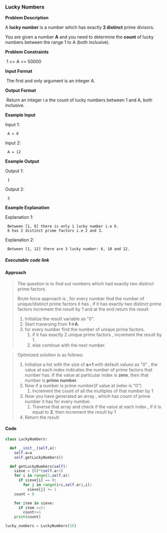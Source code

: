 ### Lucky Numbers



**Problem Description**

A **lucky number** is a number which has exactly **2 distinct** prime divisors.

You are given a number **A** and you need to determine the **count** of lucky numbers between the range 1 to A (both inclusive).



**Problem Constraints**

​	1 <= A <= 50000



**Input Format**

​	The first and only argument is an integer A.



**Output Format**

​	Return an integer i.e the count of lucky numbers between 1 and A, both inclusive.



**Example Input**

Input 1:

```
 A = 8
```

Input 2:

```
 A = 12
```

**Example Output**

Output 1:

```
 1
```

Output 2:

```
 3
```

**Example Explanation**

Explanation 1:

```
 Between [1, 8] there is only 1 lucky number i.e 6.
 6 has 2 distinct prime factors i.e 2 and 3.
```

Explanation 2:

```
 Between [1, 12] there are 3 lucky number: 6, 10 and 12.
```



##### Executable code link 

[Executable link]: https://replit.com/@DheerajThodupun/lucky-numbers#main.py	"Lucky Numbers"



#### Approach

> The question is to find out numbers which had exactly two distinct prime factors.
>
> Brute force approach is , for every number find the number of unique/distinct prime factors it has , if it has exactly two distinct prime factors increment the result by 1 and at the end return the result.
>
> 1. Initialize the result variable as "0".
> 2. Start traversing from **1->A**.
> 3. for every number find the number of unique prime factors.
>    1. if it has exactly 2 unique prime factors , increment the result by 1.
>    2. else continue with the next number.



> Optimized solution is as follows:
>
> 1. Initialize a list with the size of **a+1** with default values as "0" , the value at each index indicates the number of prime factors that number has. If the value at particular index is **zero**, then that number is **prime number**.
> 2. Now if a number is prime number(if value at index is "0")
>    1. Increment the count of all the multiples of that number by 1
> 3. Now you have generated an array , which has count of prime number it has for every number.
>    1. Traverse that array and check if the value at each index , if it is equal to **2**, then increment the result by 1
> 4. Return the result



#### Code

```python
class LuckyNumbers:

  def __init__(self,a):
    self.a=a
    self.getLuckyNumbers()

  def getLuckyNumbers(self):
    sieve = [0]*(self.a+1)
    for i in range(2,self.a):
      if sieve[i] == 0:
        for j in range(i+i,self.a+1,i):
          sieve[j] += 1
    count = 0

    for item in sieve:
      if item ==2:
        count+=1
    print(count)

lucky_numbers = LuckyNumbers(15)

```